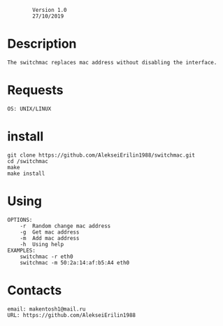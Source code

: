 

			Version 1.0 
			27/10/2019 

Description
===========

	The switchmac replaces mac address without disabling the interface.

Requests
========
	OS: UNIX/LINUX

install
=======

	git clone https://github.com/AlekseiErilin1988/switchmac.git
	cd /switchmac
	make
	make install

Using
=====

	OPTIONS:
		-r	Random change mac address
		-g	Get mac address
		-m	Add mac address
		-h 	Using help	
	EXAMPLES:
		switchmac -r eth0
		switchmac -m 50:2a:14:af:b5:A4 eth0
	
Contacts
========

	email: makentosh1@mail.ru
	URL: https://github.com/AlekseiErilin1988
